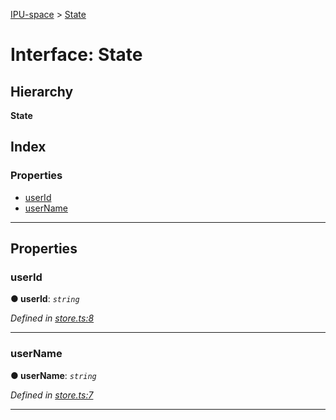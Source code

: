 [IPU-space](../README.md) > [State](../interfaces/state.md)

# Interface: State

## Hierarchy

**State**

## Index

### Properties

* [userId](state.md#userid)
* [userName](state.md#username)

---

## Properties

<a id="userid"></a>

###  userId

**● userId**: *`string`*

*Defined in [store.ts:8](https://github.com/i-pu/ipu/blob/b5e98fa/client/src/store.ts#L8)*

___
<a id="username"></a>

###  userName

**● userName**: *`string`*

*Defined in [store.ts:7](https://github.com/i-pu/ipu/blob/b5e98fa/client/src/store.ts#L7)*

___

